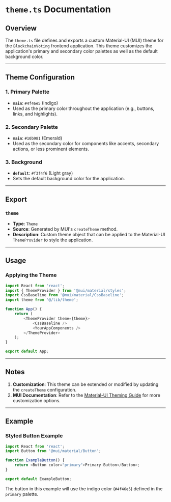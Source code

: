 # `theme.ts` Documentation

## Overview

The `theme.ts` file defines and exports a custom Material-UI (MUI) theme for the `BlockchainVoting` frontend application. This theme customizes the application's primary and secondary color palettes as well as the default background color.

---

## Theme Configuration

### 1. **Primary Palette**
- **`main`**: `#4f46e5` (Indigo)
- Used as the primary color throughout the application (e.g., buttons, links, and highlights).

### 2. **Secondary Palette**
- **`main`**: `#10b981` (Emerald)
- Used as the secondary color for components like accents, secondary actions, or less prominent elements.

### 3. **Background**
- **`default`**: `#f3f4f6` (Light gray)
- Sets the default background color for the application.

---

## Export

### `theme`
- **Type**: `Theme`
- **Source**: Generated by MUI's `createTheme` method.
- **Description**: Custom theme object that can be applied to the Material-UI `ThemeProvider` to style the application.

---

## Usage

### Applying the Theme

```typescript
import React from 'react';
import { ThemeProvider } from '@mui/material/styles';
import CssBaseline from '@mui/material/CssBaseline';
import theme from '@/lib/theme';

function App() {
    return (
        <ThemeProvider theme={theme}>
            <CssBaseline />
            <YourAppComponents />
        </ThemeProvider>
    );
}

export default App;
```

---

## Notes

1. **Customization**: This theme can be extended or modified by updating the `createTheme` configuration.
2. **MUI Documentation**: Refer to the [Material-UI Theming Guide](https://mui.com/customization/theming/) for more customization options.

---

## Example

### Styled Button Example

```typescript
import React from 'react';
import Button from '@mui/material/Button';

function ExampleButton() {
    return <Button color="primary">Primary Button</Button>;
}

export default ExampleButton;
```

The button in this example will use the indigo color (`#4f46e5`) defined in the `primary` palette.

